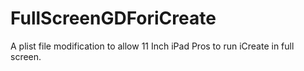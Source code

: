 # FullScreenGDForiCreate
A plist file modification to allow 11 Inch iPad Pros to run iCreate in full screen.
